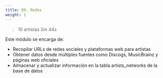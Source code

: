 ```yaml
---
title: 09. Redes
weight: 1
---
```


> 10 artistas 2m 44s

Este módulo se encarga de:
- Recopilar URLs de redes sociales y plataformas web para artistas
- Obtener datos desde múltiples fuentes como Discogs, MusicBrainz y páginas web oficiales
- Almacenar y actualizar información en la tabla artists_networks de la base de datos

